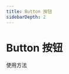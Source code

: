 ```yaml
---
title: Button 按钮
sidebarDepth: 2
---
```


# Button 按钮


使用方法
<ClientOnly>
<button-demos></button-demos> 
</ClientOnly>